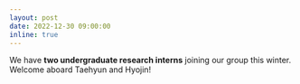 ```yaml
---
layout: post
date: 2022-12-30 09:00:00
inline: true
---
```


<!-- [BWA-MEME](https://academic.oup.com/bioinformatics/advance-article/doi/10.1093/bioinformatics/btac137/6543607) was accepted to Bioinformatics'22. -->

We have **two undergraduate research interns** joining our group this winter. Welcome aboard Taehyun and Hyojin!